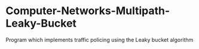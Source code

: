 # Computer-Networks-Multipath-Leaky-Bucket
Program which implements traffic policing using the Leaky bucket algorithm
